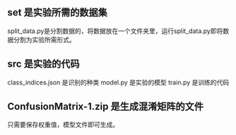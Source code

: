

## set 是实验所需的数据集
split_data.py是分割数据的，将数据放在一个文件夹里，运行split_data.py即将数据分割为实验所需形式。
## src 是实验的代码
class_indices.json 是识别的种类
model.py 是实验的模型
train.py 是训练的代码
## ConfusionMatrix-1.zip 是生成混淆矩阵的文件
只需要保存权重值，模型文件即可生成。

